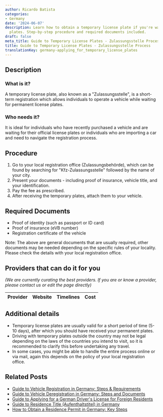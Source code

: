 ```yaml
---
author: Ricardo Batista
categories:
- Germany
date: '2024-06-07'
description: Learn how to obtain a temporary license plate if you're waiting for permanent
  plates. Step-by-step procedure and required documents included.
draft: false
meta_title: Guide to Temporary License Plates - Zulassungsstelle Process
title: Guide to Temporary License Plates - Zulassungsstelle Process
translationKey: germany-applying_for_temporary_license_plates
---
```


## Description
### What is it?
A temporary license plate, also known as a "Zulassungsstelle", is a short-term registration which allows individuals to operate a vehicle while waiting for permanent license plates. 

### Who needs it?
It is ideal for individuals who have recently purchased a vehicle and are waiting for their official license plates or individuals who are importing a car and need to navigate the registration process. 

## Procedure
1. Go to your local registration office (Zulassungsbehörde), which can be found by searching for "Kfz-Zulassungsstelle" followed by the name of your city.
2. Present your documents - including proof of insurance, vehicle title, and your identification.
3. Pay the fee as prescribed. 
4. After receiving the temporary plates, attach them to your vehicle.

## Required Documents
- Proof of identity (such as passport or ID card)
- Proof of insurance (eVB number)
- Registration certificate of the vehicle 

Note: The above are general documents that are usually required, other documents may be needed depending on the specific rules of your locality. Please check the details with your local registration office.

## Providers that can do it for you

_(We are currently curating the best providers. If you are or know a provider, please contact us or edit the page directly)_

| Provider        |     Website     |     Timelines    |       Cost      |
| :-------------: | :-------------: |  :-------------: | :-------------: |

## Additional details
- Temporary license plates are usually valid for a short period of time (5-10 days), after which you should have received your permanent plates.
- Driving with temporary plates outside the country may not be legal depending on the laws of the countries you intend to visit, so it is recommended to clarify this before undertaking any travel.
- In some cases, you might be able to handle the entire process online or via mail, again this depends on the policy of your local registration office.
## Related Posts

- [Guide to Vehicle Registration in Germany: Steps & Requirements](https://tramitit.com/guides/germany/vehicle_registration/)
- [Guide to Vehicle Deregistration in Germany: Steps and Documents](https://tramitit.com/guides/germany/vehicle_deregistration/)
- [Guide to Applying for a German Driver's License for Foreign Residents](https://tramitit.com/guides/germany/application_for_a_drivers_license/)
- [Guide to Residence Title (Aufenthaltstitel) in Germany](https://tramitit.com/guides/germany/application_for_a_residence_title/)
- [How to Obtain a Residence Permit in Germany: Key Steps](https://tramitit.com/guides/germany/applying_for_a_residence_permit/)